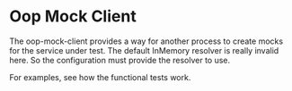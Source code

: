 # Oop Mock Client

The oop-mock-client provides a way for another process to create mocks for the
service under test. The default InMemory resolver is really invalid here. So the
configuration must provide the resolver to use.

For examples, see how the functional tests work.